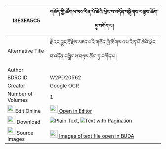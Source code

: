 |I3E3FA5C5|གཅོད་ཀྱི་ཚོགས་ལས་རིན་པོ་ཆེའི་ཕྲེང་བ་འདོན་བསྒྲིགས་བལྟས་ཆོག་ཏུ་བཀོད་པ། 
| --- | --- 
|Alternative Title |རྗེ་རང་བྱུང་རྡོ་རྗེས་མཛད་པའི་གཅོད་ཀྱི་ཚོགས་ལས་རིན་པོ་ཆེའི་ཕྲེང་བ་འདོན་བསྒྲིགས་བལྟས་ཆོག་ཏུ་བཀོད་པ།
|Author | 
|BDRC ID | W2PD20562
|Creator | Google OCR
|Number of Volumes| 1
|<img width="25" src="https://img.icons8.com/color/25/000000/edit-property.png">Edit Online| [<img width="25" src="https://avatars.githubusercontent.com/u/45091458?s=200&v=4"> Open in Editor](http://editor.openpecha.org/I3E3FA5C5)
|<img width="25" src="https://img.icons8.com/fluent/48/000000/download-2.png"/>  Download | [![](https://img.icons8.com/color/20/000000/txt.png)Plain Text](https://github.com/Openpecha/I3E3FA5C5/releases/download/v1/cho_kyi_tsok_la_sa_rinpoche_i__plain_I3E3FA5C5.zip), [![](https://img.icons8.com/color/20/000000/txt.png)Text with Pagination](https://github.com/Openpecha/I3E3FA5C5/releases/download/v1/cho_kyi_tsok_la_sa_rinpoche_i__pages_I3E3FA5C5.zip)
|<img width="25" src="https://img.icons8.com/plasticine/100/000000/pictures-folder.png"/>  Source Images | [<img width="25" src="https://library.bdrc.io/icons/BUDA-small.svg"> Images of text file open in BUDA](https://library.bdrc.io/show/bdr:W2PD20562)